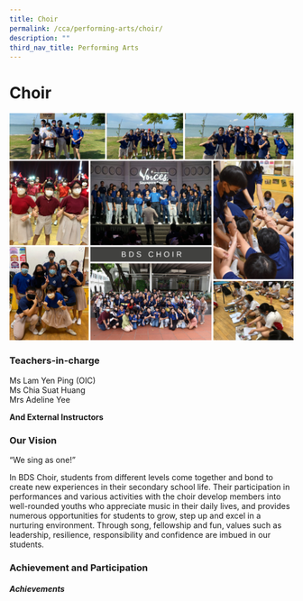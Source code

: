 ```yaml
---
title: Choir
permalink: /cca/performing-arts/choir/
description: ""
third_nav_title: Performing Arts
---
```

Choir
=====

![](/images/choir2022.png)

### Teachers-in-charge

Ms Lam Yen Ping (OIC)<br>
Ms Chia Suat Huang<br>
Mrs Adeline Yee

<b>And External Instructors</b>


### Our Vision

“We sing as one!”

  

In BDS Choir, students from different levels come together and bond to create new experiences in their secondary school life. Their participation in performances and various activities with the choir develop members into well-rounded youths who appreciate music in their daily lives, and provides numerous opportunities for students to grow, step up and excel in a nurturing environment. Through song, fellowship and fun, values such as leadership, resilience, responsibility and confidence are imbued in our students.


### Achievement and Participation

##### **Achievements**